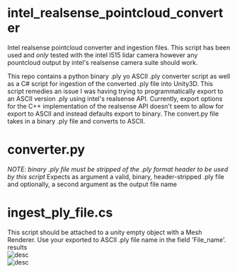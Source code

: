 # intel_realsense_pointcloud_converter
Intel realsense pointcloud converter and ingestion files. This script has been used and *only* tested with the intel l515 lidar camera however any pountcloud output by intel's realsense camera suite should work. 

This repo contains a python binary .ply yo ASCII .ply converter script as well as a C# script for ingestion of the converted .ply file into Unity3D. This script remedies an issue I was having trying to programmatically export to an ASCII version .ply using intel's realsense API.  Currently, export options for the C++ implementation of the realsense API doesn't seem to allow for export to ASCII and instead defaults export to binary.  The convert.py file takes in a binary .ply file and converts to ASCII.    

# converter.py
*NOTE: binary .ply file must be stripped of the .ply format header to be used by this script* 
Expects as argument a valid, binary, header-stripped .ply file and optionally, a second argument as the output file name


# ingest_ply_file.cs
This script should be attached to a unity empty object with a Mesh Renderer.  Use your exported to ASCII .ply file name in the field 'File_name'.
results<br/>
   ![desc](https://github.com/crisischris/IMGs/lidar_chris_1.png)<br/>
   ![desc](https://github.com/crisischris/IMGs/lidar_chris_2.png)<br/>
